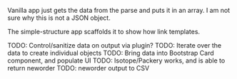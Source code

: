 Vanilla app just gets the data from the parse and puts it in an array. I am not sure why this is not a JSON object.

The simple-structure app scaffolds it to show how link templates.

TODO: Control/sanitize data on output via plugin?
TODO: Iterate over the data to create individual objects
TODO: Bring data into Bootstrap Card component, and populate UI
TODO: Isotope/Packery works, and is able to return neworder
TODO: neworder output to CSV
